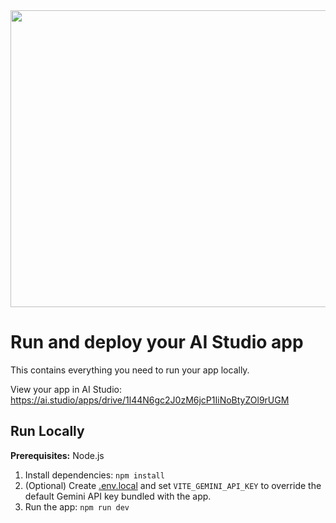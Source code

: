 <div align="center">
<img width="1200" height="475" alt="GHBanner" src="https://github.com/user-attachments/assets/0aa67016-6eaf-458a-adb2-6e31a0763ed6" />
</div>

# Run and deploy your AI Studio app

This contains everything you need to run your app locally.

View your app in AI Studio: https://ai.studio/apps/drive/1l44N6gc2J0zM6jcP1IiNoBtyZOl9rUGM

## Run Locally

**Prerequisites:**  Node.js


1. Install dependencies:
   `npm install`
2. (Optional) Create [.env.local](.env.local) and set `VITE_GEMINI_API_KEY` to override the default Gemini API key bundled with the app.
3. Run the app:
   `npm run dev`
